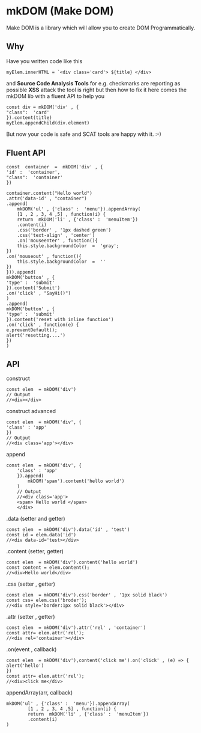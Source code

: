 # mkDOM (Make DOM)

Make DOM is a library which will allow you to create DOM Programmatically.   

## Why

Have you written code like this 

    myElem.innerHTML = `<div class='card'> ${title} </div>

 and **Source Code Analysis Tools** for e.g. checkmarks are reporting as possible **XSS** attack the tool is right but then how to fix it here comes the mkDOM lib with a fluent API to help you 

    const div = mkDOM('div' , {
    "class":  'card'
    }).content(title)
    myElem.appendChild(div.element)

But now your code is safe and SCAT tools are happy with it. :-)  

## Fluent API

    const  container  =  mkDOM('div' , {
    'id' :  'container',
    "class":  'container'
    })
    
    container.content("Hello world")
    .attr('data-id' , "container")
    .append(
	    mkDOM('ul' , {'class' :  'menu'}).appendArray(
	    [1 , 2 , 3, 4 ,5] , function(i) {
	    return  mkDOM('li' , {'class' :  'menuItem'})
	    .content(i)
	    .css('border' , '1px dashed green')
	    .css('text-align' , 'center')
	    .on('mouseenter' , function(){
	    this.style.backgroundColor  =  'gray';
    })
    .on('mouseout' , function(){
	    this.style.backgroundColor  =  ''
    })
    })).append(
    mkDOM('button' , {
    'type' :  'submit'
    }).content('Submit')
    .on('click' , "SayHi()")
    )
    .append(
    mkDOM('button' , {
    'type' :  'submit'
    }).content('reset with inline function')
    .on('click' , function(e) {
    e.preventDefault();
    alert('resetting....')
    })
    )

## API
construct 

    const elem  = mkDOM('div')
    // Output
    //<div></div>


construct advanced 

    const elem  = mkDOM('div', {
    'class' : 'app'
    })
    // Output
    //<div class='app'></div>


append

    const elem  = mkDOM('div', {
        'class' : 'app'
        }).append(
		    mkDOM('span').content('hello world')
    	)
        // Output
        //<div class='app'>
        <span> Hello world </span>
        </div>

.data (setter and getter)

    const elem  = mkDOM('div').data('id' , 'test')
    const id = elem.data('id')
    //<div data-id='test></div>

.content (setter, getter)

    const elem  = mkDOM('div').content('hello world')
    const content = elem.content();
    //<div>Hello world</div>

.css (setter , getter)

    const elem  = mkDOM('div').css('border' , '1px solid black')
    const css= elem.css('broder');
    //<div style='border:1px solid black'></div>


.attr (setter , getter)

    const elem  = mkDOM('div').attr('rel' , 'container')
    const attr= elem.attr('rel');
    //<div rel='container'></div>

.on(event , callback)

    const elem  = mkDOM('div'),content('click me').on('click' , (e) => {
    alert('hello')   
    })	
    const attr= elem.attr('rel');
    //<div>click me</div>

appendArray(arr, callback)
     
 

    mkDOM('ul' , {'class' :  'menu'}).appendArray(
    	    [1 , 2 , 3, 4 ,5] , function(i) {
    	    return  mkDOM('li' , {'class' :  'menuItem'})
    	    .content(i)
    )
